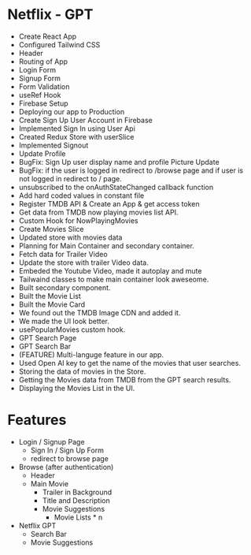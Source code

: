 # Netflix - GPT

- Create React App
- Configured Tailwind CSS
- Header
- Routing of App
- Login Form
- Signup Form
- Form Validation
- useRef Hook
- Firebase Setup
- Deploying our app to Production
- Create Sign Up User Account in Firebase
- Implemented Sign In using User Api
- Created Redux Store with userSlice
- Implemented Signout
- Update Profile
- BugFix: Sign Up user display name and profile Picture Update
- BugFix: if the user is logged in redirect to /browse page and if user is not logged in redirect to / page.
- unsubscribed to the onAuthStateChanged callback function
- Add hard coded values in constant file
- Register TMDB API & Create an App & get access token
- Get data from TMDB now playing movies list API.
- Custom Hook for NowPlayingMovies
- Create Movies Slice
- Updated store with movies data
- Planning for Main Container and secondary container.
- Fetch data for Trailer Video
- Update the store with trailer Video data.
- Embeded the Youtube Video, made it autoplay and mute
- Tailwaind classes to make main container look aweseome.
- Built secondary component.
- Built the Movie List
- Built the Movie Card
- We found out the TMDB Image CDN and added it.
- We made the UI look better.
- usePopularMovies custom hook.
- GPT Search Page
- GPT Search Bar
- (FEATURE) Multi-languge feature in our app.
- Used Open AI key to get the name of the movies that user searches.
- Storing the data of movies in the Store.
- Getting the Movies data from TMDB from the GPT search results.
- Displaying the Movies List in the UI.

# Features

- Login / Signup Page
  - Sign In / Sign Up Form
  - redirect to browse page
- Browse (after authentication)
  - Header
  - Main Movie
    - Trailer in Background
    - Title and Description
    - Movie Suggestions
      - Movie Lists \* n
- Netflix GPT
  - Search Bar
  - Movie Suggestions
